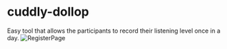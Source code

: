 # cuddly-dollop
Easy tool that allows the participants to record their listening level once in a day.
![RegisterPage](https://github.com/Snach13/cuddly-dollop/assets/97365258/916d11ac-32d9-41c6-aa03-d63242b2bf3c)
